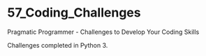 # 57_Coding_Challenges
Pragmatic Programmer - Challenges to Develop Your Coding Skills

Challenges completed in Python 3.

